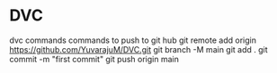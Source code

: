 # DVC
dvc commands
commands to push to git hub
  git remote add origin https://github.com/YuvarajuM/DVC.git
  git branch -M main
  git add .
  git commit -m "first commit"
  git push origin main
